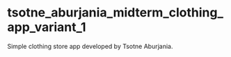 # tsotne_aburjania_midterm_clothing_app_variant_1

Simple clothing store app developed by Tsotne Aburjania.